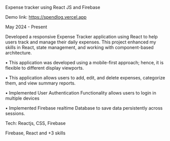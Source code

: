 Expense tracker using React JS and Firebase


Demo link: https://spendlog.vercel.app

May 2024 - Present

Developed a responsive Expense Tracker application using React to help users track and manage their daily expenses. This project enhanced my skills in React, state management, and working with component-based architecture.

• This application was developed using a mobile-first approach; hence, it is flexible to different display viewports.

• This application allows users to add, edit, and delete expenses, categorize them, and view summary reports.

• Implemented User Authentication Functionality allows users to login in multiple devices

• Implemented Firebase realtime Database to save data persistently across sessions.

Tech: Reactjs, CSS, Firebase

Firebase, React and +3 skills
